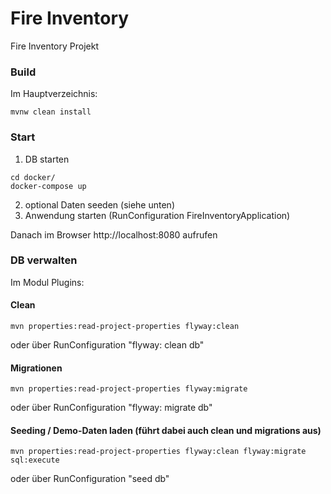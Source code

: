 # Fire Inventory
Fire Inventory Projekt

### Build
Im Hauptverzeichnis:
````
mvnw clean install
````

### Start
1. DB starten
````
cd docker/
docker-compose up
````
2. optional Daten seeden (siehe unten)
3. Anwendung starten (RunConfiguration FireInventoryApplication)

Danach im Browser http://localhost:8080 aufrufen

### DB verwalten
Im Modul Plugins:
#### Clean
````
mvn properties:read-project-properties flyway:clean
````
oder über RunConfiguration "flyway: clean db"

#### Migrationen
````
mvn properties:read-project-properties flyway:migrate
````
oder über RunConfiguration "flyway: migrate db"

#### Seeding / Demo-Daten laden (führt dabei auch clean und migrations aus)
````
mvn properties:read-project-properties flyway:clean flyway:migrate sql:execute
````
oder über RunConfiguration "seed db"